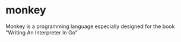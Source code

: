 # monkey
Monkey is a programming language especially designed for the book "Writing An Interpreter In Go"
